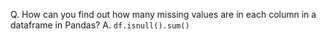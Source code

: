 Q. How can you find out how many missing values are in each column in a dataframe in Pandas?
A. `df.isnull().sum()`
